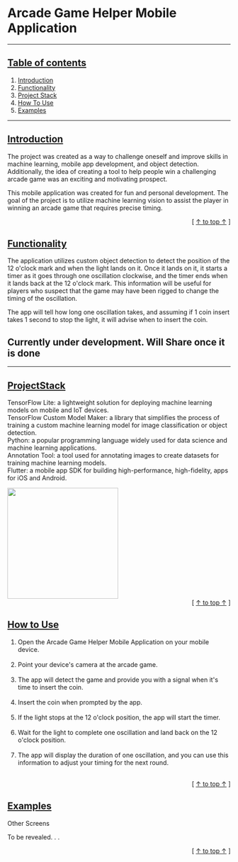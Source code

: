 # Arcade Game Helper Mobile Application

---


## [Table of contents](#table-of-contents)
1. [Introduction](#introduction)
2. [Functionality](#functionality)
3. [Project Stack](#projectstack)
4. [How To Use](#how)
5. [Examples](#examples)

---

## [Introduction](#introduction)

The project was created as a way to challenge oneself and improve skills in machine learning, mobile app development, and object detection. Additionally, the idea of creating a tool to help people win a challenging arcade game was an exciting and motivating prospect.

This mobile application was created for fun and personal development. The goal of the project is to utilize machine learning vision to assist the player in winning an arcade game that requires precise timing.

<div align="right">[ <a href="#table-of-contents">↑ to top ↑</a> ]</div>

## [Functionality](#functionality)

The application utilizes custom object detection to detect the position of the 12 o'clock mark and when the light lands on it. Once it lands on it, it starts a timer as it goes through one oscillation clockwise, and the timer ends when it lands back at the 12 o'clock mark. This information will be useful for players who suspect that the game may have been rigged to change the timing of the oscillation.

The app will tell how long one oscillation takes, and assuming if 1 coin insert takes 1 second to stop the light, it will advise when to insert the coin.

## Currently under development. Will Share once it is done

---

## [ProjectStack](#projectstack) 

TensorFlow Lite: a lightweight solution for deploying machine learning models on mobile and IoT devices.<br>
TensorFlow Custom Model Maker: a library that simplifies the process of training a custom machine learning model for image classification or object detection.<br>
Python: a popular programming language widely used for data science and machine learning applications.<br>
Annotation Tool: a tool used for annotating images to create datasets for training machine learning models.<br>
Flutter: a mobile app SDK for building high-performance, high-fidelity, apps for iOS and Android.<br>


<img src="https://user-images.githubusercontent.com/47912781/228863314-f7b8e003-404d-498d-b8bc-7ce0936a53cd.png"  height="250" >

<div align="right">[ <a href="#table-of-contents">↑ to top ↑</a> ]</div>


## [How to Use](#how)
1. Open the Arcade Game Helper Mobile Application on your mobile device.<br><br>
2. Point your device's camera at the arcade game.<br><br>
3. The app will detect the game and provide you with a signal when it's time to insert the coin.<br><br>
4. Insert the coin when prompted by the app.<br><br>
5. If the light stops at the 12 o'clock position, the app will start the timer.<br><br>
6. Wait for the light to complete one oscillation and land back on the 12 o'clock position.<br><br>
7. The app will display the duration of one oscillation, and you can use this information to adjust your timing for the next round.<br><br>


<div align="right">[ <a href="#table-of-contents">↑ to top ↑</a> ]</div>


## [Examples](#examples)

Other Screens

To be revealed. . .





<div align="right">[ <a href="#table-of-contents">↑ to top ↑</a> ]</div>


